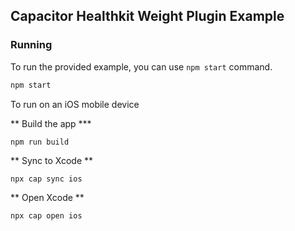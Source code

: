 ## Capacitor Healthkit Weight Plugin Example

### Running

To run the provided example, you can use `npm start` command.

```bash
npm start
```

To run on an iOS mobile device

** Build the app \***

```
npm run build
```

** Sync to Xcode **

```
npx cap sync ios
```

** Open Xcode **

```
npx cap open ios
```
